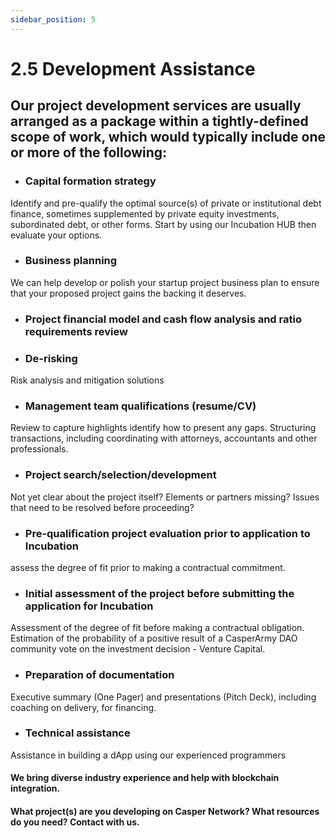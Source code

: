 ```yaml
---
sidebar_position: 5
---
```


# 2.5 Development Assistance

## Our project development services are usually arranged as a package within a tightly-defined scope of work, which would typically include one or more of the following:

- ### Capital formation strategy 
Identify and pre-qualify the optimal source(s) of private or institutional debt finance, sometimes supplemented by private equity investments, subordinated debt, or other forms.  Start by using our Incubation HUB then evaluate your options.

- ### Business planning
We can help develop or polish your startup project business plan to ensure that your proposed project gains the backing it deserves.

- ### Project financial model and cash flow analysis and ratio requirements review

- ### De-risking
Risk analysis and mitigation solutions

- ### Management team qualifications (resume/CV)
Review to capture highlights identify how to present any gaps. Structuring transactions, including coordinating with attorneys, accountants and other professionals.

- ### Project search/selection/development
Not yet clear about the project itself? Elements or partners missing? Issues that need to be resolved before proceeding?

- ### Pre-qualification project evaluation prior to application to Incubation
assess the degree of fit prior to making a contractual commitment.

- ### Initial assessment of the project before submitting the application for Incubation
Assessment of the degree of fit before making a contractual obligation. Estimation of the probability of a positive result of a CasperArmy DAO community vote on the investment decision - Venture Capital.

- ### Preparation of documentation
Executive summary (One Pager) and presentations (Pitch Deck), including coaching on delivery, for financing.

- ### Technical assistance
Assistance in building a dApp using our experienced programmers

#### We bring diverse industry experience and help with blockchain integration.

#### What project(s) are you developing on Casper Network?  What resources do you need?  Contact with us.
